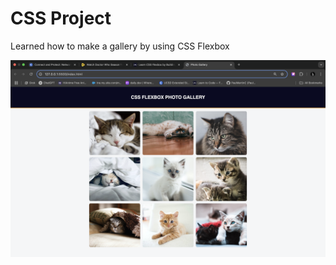 # CSS Project
Learned how to make a gallery by using CSS Flexbox 

<img src="CatPhotoGallery.png"></img>
